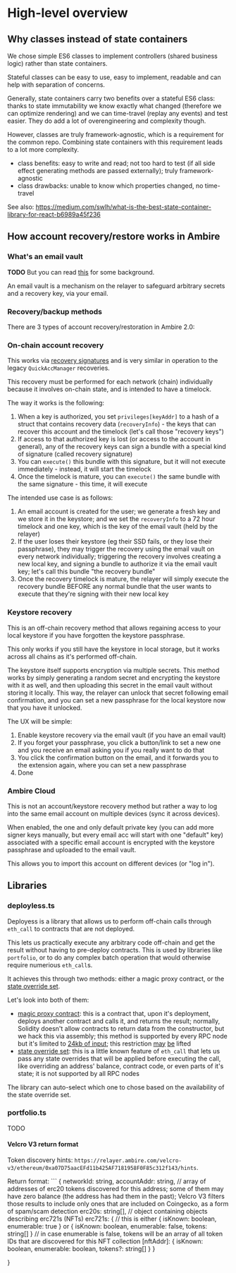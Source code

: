 # High-level overview

## Why classes instead of state containers
We chose simple ES6 classes to implement controllers (shared business logic) rather than state containers.

Stateful classes can be easy to use, easy to implement, readable and can help with separation of concerns.

Generally, state containers carry two benefits over a stateful ES6 class: thanks to state immutability we know exactly what changed (therefore we can optimize rendering) and we can time-travel (replay any events) and test easier. They do add a lot of overengineering and complexity though.

However, classes are truly framework-agnostic, which is a requirement for the common repo. Combining state containers with this requirement leads to a lot more complexity.

* class benefits: easy to write and read; not too hard to test (if all side effect generating methods are passed externally); truly framework-agnostic
* class drawbacks: unable to know which properties changed, no time-travel

See also: https://medium.com/swlh/what-is-the-best-state-container-library-for-react-b6989a45f236

## How account recovery/restore works in Ambire

### What's an email vault
**TODO** But you can read [this](https://github.com/AmbireTech/ambire-app/issues/834) for some background.

An email vault is a mechanism on the relayer to safeguard arbitrary secrets and a recovery key, via your email.

### Recovery/backup methods
There are 3 types of account recovery/restoration in Ambire 2.0:

### On-chain account recovery
This works via [recovery signatures](https://github.com/AmbireTech/ambire-common/blob/984e9f1d77c1756292dc6304baf98080211f97b0/contracts/AmbireAccount.sol#L108-L141) and is very similar in operation to the legacy `QuickAccManager` recoveries.

This recovery must be performed for each network (chain) individually because it involves on-chain state, and is intended to have a timelock.

The way it works is the following:
1. When a key is authorized, you set `privileges[keyAddr]` to a hash of a struct that contains recovery data (`recoveryInfo`) - the keys that can recover this account and the timelock (let's call those "recovery keys")
2. If access to that authorized key is lost (or access to the account in general), any of the recovery keys can sign a bundle with a special kind of signature (called recovery signature)
3. You can `execute()` this bundle with this signature, but it will not execute immediately - instead, it will start the timelock
4. Once the timelock is mature, you can `execute()` the same bundle with the same signature - this time, it will execute

The intended use case is as follows:
1. An email account is created for the user; we generate a fresh key and we store it in the keystore; and we set the `recoveryInfo` to a 72 hour timelock and one key, which is the key of the email vault (held by the relayer)
2. If the user loses their keystore (eg their SSD fails, or they lose their passphrase), they may trigger the recovery using the email vault on every network individually; triggering the recovery involves creating a new local key, and signing a bundle to authorize it via the email vault key; let's call this bundle "the recovery bundle"
3. Once the recovery timelock is mature, the relayer will simply execute the recovery bundle BEFORE any normal bundle that the user wants to execute that they're signing with their new local key

### Keystore recovery
This is an off-chain recovery method that allows regaining access to your local keystore if you have forgotten the keystore passphrase.

This only works if you still have the keystore in local storage, but it works across all chains as it's performed off-chain.

The keystore itself supports encryption via multiple secrets. This method works by simply generating a random secret and encrypting the keystore with it as well, and then uploading this secret in the email vault without storing it locally. This way, the relayer can unlock that secret following email confirmation, and you can set a new passphrase for the local keystore now that you have it unlocked.

The UX will be simple:
1. Enable keystore recovery via the email vault (if you have an email vault)
2. If you forget your passphrase, you click a button/link to set a new one and you receive an email asking you if you really want to do that
3. You click the confirmation button on the email, and it forwards you to the extension again, where you can set a new passphrase
4. Done

### Ambire Cloud
This is not an account/keystore recovery method but rather a way to log into the same email account on multiple devices (sync it across devices).

When enabled, the one and only default private key (you can add more signer keys manually, but every email acc will start with one "default" key) associated with a specific email account is encrypted with the keystore passphrase and uploaded to the email vault.

This allows you to import this account on different devices (or "log in").

## Libraries

### deployless.ts
Deployess is a library that allows us to perform off-chain calls through `eth_call` to contracts that are not deployed.

This lets us practically execute any arbitrary code off-chain and get the result without having to pre-deploy contracts. This is used by libraries like `portfolio`, or to do any complex batch operation that would otherwise require numerious `eth_call`s.

It achieves this through two methods: either a magic proxy contract, or the [state override set](https://chainstack.com/deep-dive-into-eth_call/).

Let's look into both of them:
* [magic proxy contract](https://github.com/AmbireTech/relayer/blob/93346dcdc1b51837a377cd3ce5ba34b75e2f7182/src/velcro-v3/contracts/Deployless.sol): this is a contract that, upon it's deployment, deploys another contract and calls it, and returns the result; normally, Solidity doesn't allow contracts to return data from the constructor, but we hack this via assembly; this method is supported by every RPC node but it's limited to [24kb of input](https://eips.ethereum.org/EIPS/eip-170); this restriction [may](https://ethereum-magicians.org/t/removing-or-increasing-the-contract-size-limit/3045/23) [be](https://github.com/ethereum/EIPs/issues/1662) lifted
* [state override set](https://github.com/ethereum/go-ethereum/issues/19836): this is a little known feature of `eth_call` that lets us pass any state overrides that will be applied before executing the call, like overriding an address' balance, contract code, or even parts of it's state; it is not supported by all RPC nodes

The library can auto-select which one to chose based on the availability of the state override set.


### portfolio.ts

TODO

#### Velcro V3 return format

Token discovery hints: `https://relayer.ambire.com/velcro-v3/ethereum/0xa07D75aacEFd11b425AF7181958F0F85c312f143/hints`.

Return format: ```
{
    networkId: string,
    accountAddr: string,
    // array of addresses of erc20 tokens discovered for this address; some of them may have zero balance (the address has had them in the past); Velcro V3 filters those results to include only ones that are included on Coingecko, as a form of spam/scam detection
    erc20s: string[],
    // object containing objects describing erc721s (NFTs)
    erc721s: {
        // this is either { isKnown: boolean, enumerable: true } or { isKnown: boolean, enumerable: false, tokens: string[] }
        // in case enumerable is false, tokens will be an array of all token IDs that are discovered for this NFT collection
        [nftAddr]: { isKnown: boolean, enumerable: boolean, tokens?: string[] }
    }

}
```
